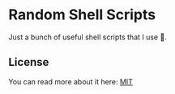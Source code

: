 # Random Shell Scripts

Just a bunch of useful shell scripts that I use 🚀.

## License
You can read more about it here: [MIT](https://choosealicense.com/licenses/mit/)
